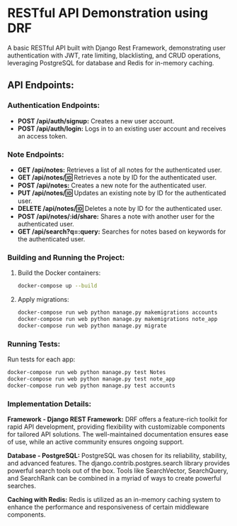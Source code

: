 # RESTful API Demonstration using DRF

A basic RESTful API built with Django Rest Framework, demonstrating user authentication with JWT, rate limiting, blacklisting, and CRUD operations, leveraging PostgreSQL for database and Redis for in-memory caching.

## API Endpoints:

### Authentication Endpoints:
- **POST /api/auth/signup:** Creates a new user account.
- **POST /api/auth/login:** Logs in to an existing user account and receives an access token.

### Note Endpoints:
- **GET /api/notes:** Retrieves a list of all notes for the authenticated user.
- **GET /api/notes/:id:** Retrieves a note by ID for the authenticated user.
- **POST /api/notes:** Creates a new note for the authenticated user.
- **PUT /api/notes/:id:** Updates an existing note by ID for the authenticated user.
- **DELETE /api/notes/:id:** Deletes a note by ID for the authenticated user.
- **POST /api/notes/:id/share:** Shares a note with another user for the authenticated user.
- **GET /api/search?q=:query:** Searches for notes based on keywords for the authenticated user.

### Building and Running the Project:

1. Build the Docker containers:

    ```bash
    docker-compose up --build
    ```

2. Apply migrations:

    ```bash
    docker-compose run web python manage.py makemigrations accounts
    docker-compose run web python manage.py makemigrations note_app
    docker-compose run web python manage.py migrate
    ```

### Running Tests:

Run tests for each app:

```bash
docker-compose run web python manage.py test Notes
docker-compose run web python manage.py test note_app
docker-compose run web python manage.py test accounts
```


### Implementation Details:

**Framework - Django REST Framework:**
DRF offers a feature-rich toolkit for rapid API development, providing flexibility with customizable components for tailored API solutions. The well-maintained documentation ensures ease of use, while an active community ensures ongoing support.

**Database - PostgreSQL:**
PostgreSQL was chosen for its reliability, stability, and advanced features. The django.contrib.postgres.search library provides powerful search tools out of the box. Tools like SearchVector, SearchQuery, and SearchRank can be combined in a myriad of ways to create powerful searches.

**Caching with Redis:**
Redis is utilized as an in-memory caching system to enhance the performance and responsiveness of certain middleware components.


